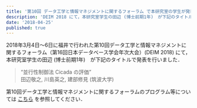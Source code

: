```yaml
---
title: '第10回 データ工学と情報マネジメントに関するフォーラム で本研究室の学生が発表しました'
description: 'DEIM 2018 にて，本研究室学生の田辺 (博士前期1年)　が下記のタイトルで発表を行いました．'
date: '2018-04-25'
published: true
---
```


2018年3月4日〜6日に福井で行われた第10回データ工学と情報マネジメントに関するフォーラム（第16回日本データベース学会年次大会）(DEIM 2018) にて，本研究室学生の田辺 (博士前期1年)　が下記のタイトルで発表を行いました．

> “並行性制御法 Cicada の評価”  
田辺敬之, 川島英之, 建部修見 (筑波大学)

第10回データ工学と情報マネジメントに関するフォーラムのプログラム等については [こちら](http://db-event.jpn.org/deim2018/post/program/) を参照してください．
